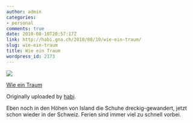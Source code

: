 ```yaml
---
author: admin
categories:
- personal
comments: true
date: 2010-08-10T20:57:17Z
link: http://habi.gna.ch/2010/08/10/wie-ein-traum/
slug: wie-ein-traum
title: Wie ein Traum
wordpress_id: 2173
---
```


[![](http://farm5.static.flickr.com/4143/4879817649_6127edbf09_m.jpg)](http://www.flickr.com/photos/habi/4879817649/)
   

 
  [Wie ein Traum](http://www.flickr.com/photos/habi/4879817649/)
    

  Originally uploaded by [habi](http://www.flickr.com/people/habi/).
 



Eben noch in den Höhen von Island die Schuhe dreckig-gewandert, jetzt schon wieder in der Schweiz. Ferien sind immer viel zu schnell vorbei.
  

